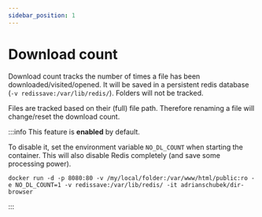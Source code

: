 ```yaml
---
sidebar_position: 1
---
```

# Download count

Download count tracks the number of times a file has been downloaded/visited/opened. It will be saved in a persistent redis database (`-v redissave:/var/lib/redis/`).
Folders will not be tracked.

Files are tracked based on their (full) file path. Therefore renaming a file will change/reset the download count.


:::info
This feature is **enabled** by default. 

To disable it, set the environment variable `NO_DL_COUNT` when starting the container. 
This will also disable Redis completely (and save some processing power).
```
docker run -d -p 8080:80 -v /my/local/folder:/var/www/html/public:ro -e NO_DL_COUNT=1 -v redissave:/var/lib/redis/ -it adrianschubek/dir-browser
```
:::


